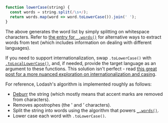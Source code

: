 ```javascript
function lowerCase(string) {
  const words = string.split(/\s+/);
  return words.map(word => word.toLowerCase()).join(' ');
}
```

The above generates the word list by simply splitting on whitespace characters. Refer to [the entry for `_.words()`](#!/nolodash/words) for alternative ways to extract words from text (which includes information on dealing with different languages).

If you need to support internationalization, swap `.toLowerCase()` with [`.toLocalLowerCase()`](https://developer.mozilla.org/en-US/docs/Web/JavaScript/Reference/Global_Objects/String/toLocaleLowerCase), and, if needed, provide the target language as an argument to these functions. This solution isn't perfect - read [this great post for a more nuanced exploration on internationalization and casing](https://stackoverflow.com/a/53930826/7696223).

For reference, Lodash's algorithm is implemented roughly as follows:
* [Deburr](#!/nolodash/deburr) the string (which mostly means that accent marks are removed from characters).
* Removes apostrophes (the ' and ’ characters).
* Split the string into words using the algorithm that powers [`_.words()`](#!/nolodash/words).
* Lower case each word with `.toLowerCase()`.